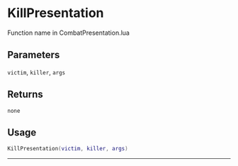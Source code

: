 # KillPresentation
Function name in CombatPresentation.lua
## Parameters
`victim`, `killer`, `args`
## Returns
`none`
## Usage
```lua
KillPresentation(victim, killer, args)
```
---

